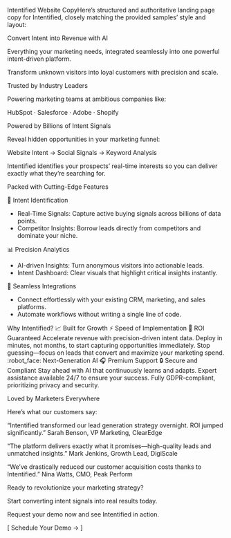 Intentified Website CopyHere’s structured and authoritative landing page copy for Intentified, closely matching the provided samples’ style and layout:

Convert Intent into Revenue with AI

Everything your marketing needs, integrated seamlessly into one powerful intent-driven platform.

Transform unknown visitors into loyal customers with precision and scale.

Trusted by Industry Leaders

Powering marketing teams at ambitious companies like:

HubSpot · Salesforce · Adobe · Shopify

Powered by Billions of Intent Signals

Reveal hidden opportunities in your marketing funnel:

Website Intent → Social Signals → Keyword Analysis

Intentified identifies your prospects’ real-time interests so you can deliver exactly what they’re searching for.

Packed with Cutting-Edge Features

:dart:
Intent Identification

* Real-Time Signals: Capture active buying signals across billions of data points.
* Competitor Insights: Borrow leads directly from competitors and dominate your niche.

:bar_chart:
Precision Analytics

* AI-driven Insights: Turn anonymous visitors into actionable leads.
* Intent Dashboard: Clear visuals that highlight critical insights instantly.

:rocket:
Seamless Integrations

* Connect effortlessly with your existing CRM, marketing, and sales platforms.
* Automate workflows without writing a single line of code.

Why Intentified?
:chart_with_upwards_trend: Built for Growth
:zap: Speed of Implementation
:money_with_wings: ROI Guaranteed
Accelerate revenue with precision-driven intent data.
Deploy in minutes, not months, to start capturing opportunities immediately.
Stop guessing—focus on leads that convert and maximize your marketing spend.
:robot_face: Next-Generation AI
:headphones: Premium Support
:lock: Secure and Compliant
Stay ahead with AI that continuously learns and adapts.
Expert assistance available 24/7 to ensure your success.
Fully GDPR-compliant, prioritizing privacy and security.

Loved by Marketers Everywhere

Here’s what our customers say:

“Intentified transformed our lead generation strategy overnight. ROI jumped significantly.”
Sarah Benson, VP Marketing, ClearEdge

“The platform delivers exactly what it promises—high-quality leads and unmatched insights.”
Mark Jenkins, Growth Lead, DigiScale

“We’ve drastically reduced our customer acquisition costs thanks to Intentified.”
Nina Watts, CMO, Peak Perform

Ready to revolutionize your marketing strategy?

Start converting intent signals into real results today.

Request your demo now and see Intentified in action.

[ Schedule Your Demo → ]
